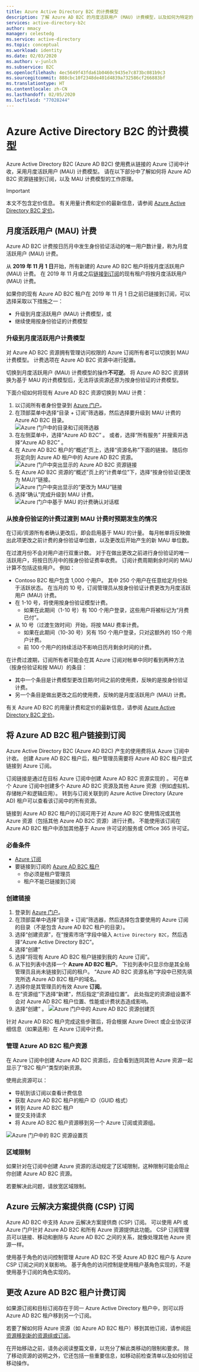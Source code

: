 ```yaml
---
title: Azure Active Directory B2C 的计费模型
description: 了解 Azure AD B2C 的月度活跃用户 (MAU) 计费模型，以及如何为特定的 Azure 订阅启用计费。
services: active-directory-b2c
author: mmacy
manager: celestedg
ms.service: active-directory
ms.topic: conceptual
ms.workload: identity
ms.date: 02/03/2020
ms.author: v-junlch
ms.subservice: B2C
ms.openlocfilehash: 4ec5649f43fda61b0460c9435e7c873bc081b9c3
ms.sourcegitcommit: 888cbc10f2348de401d4839a732586cf266883bf
ms.translationtype: HT
ms.contentlocale: zh-CN
ms.lasthandoff: 02/05/2020
ms.locfileid: "77028244"
---
```

# <a name="billing-model-for-azure-active-directory-b2c"></a>Azure Active Directory B2C 的计费模型

Azure Active Directory B2C (Azure AD B2C) 使用费从链接的 Azure 订阅中计收，采用月度活跃用户 (MAU) 计费模型。 请在以下部分中了解如何将 Azure AD B2C 资源链接到订阅，以及 MAU 计费模型的工作原理。

> [!IMPORTANT]
> 本文不包含定价信息。 有关用量计费和定价的最新信息，请参阅 [Azure Active Directory B2C 定价](https://www.azure.cn/pricing/details/active-directory-b2c/)。

## <a name="monthly-active-users-mau-billing"></a>月度活跃用户 (MAU) 计费

Azure AD B2C 计费按日历月中发生身份验证活动的唯一用户数计量，称为月度活跃用户 (MAU) 计费。

从 **2019 年 11 月 1 日**开始，所有新建的 Azure AD B2C 租户将按月度活跃用户 (MAU) 计费。 在 2019 年 11 月或之后[链接到订阅](#link-an-azure-ad-b2c-tenant-to-a-subscription)的现有租户将按月度活跃用户 (MAU) 计费。

如果你的现有 Azure AD B2C 租户在 2019 年 11 月 1 日之前已链接到订阅，可以选择采取以下措施之一：

* 升级到月度活跃用户 (MAU) 计费模型，或
* 继续使用按身份验证的计费模型

### <a name="upgrade-to-monthly-active-users-billing-model"></a>升级到月度活跃用户计费模型

对 Azure AD B2C 资源拥有管理访问权限的 Azure 订阅所有者可以切换到 MAU 计费模型。 计费选项在 Azure AD B2C 资源中进行配置。

切换到月度活跃用户 (MAU) 计费模型的操作**不可逆**。 将 Azure AD B2C 资源转换为基于 MAU 的计费模型后，无法将该资源还原为按身份验证的计费模型。

下面介绍如何将现有 Azure AD B2C 资源切换到 MAU 计费：

1. 以订阅所有者身份登录到 [Azure 门户](https://portal.azure.cn)。
1. 在顶部菜单中选择“目录 + 订阅”筛选器，然后选择要升级到 MAU 计费的 Azure AD B2C 目录。 <br/>
    ![Azure 门户中的目录和订阅筛选器](./media/billing/portal-mau-01-select-b2c-directory.png)
1. 在左侧菜单中，选择“Azure AD B2C”  。 或者，选择“所有服务”  并搜索并选择“Azure AD B2C”  。
1. 在 Azure AD B2C 租户的“概述”页上，选择“资源名称”下面的链接。   随后你将定向到 Azure AD 租户中的 Azure AD B2C 资源。<br/>
    ![Azure 门户中突出显示的 Azure AD B2C 资源链接](./media/billing/portal-mau-02-b2c-resource-link.png)
1. 在 Azure AD B2C 资源的“概述”页上的“计费单位”下，选择“按身份验证(更改为 MAU)”链接。   <br/>
    ![Azure 门户中突出显示的“更改为 MAU”链接](./media/billing/portal-mau-03-change-to-mau-link.png)
1. 选择“确认”完成升级到 MAU 计费。 <br/>
    ![Azure 门户中基于 MAU 的计费确认对话框](./media/billing/portal-mau-04-confirm-change-to-mau.png)

### <a name="what-to-expect-when-you-transition-to-mau-billing-from-per-authentication-billing"></a>从按身份验证的计费过渡到 MAU 计费时预期发生的情况

在订阅/资源所有者确认更改后，即会启用基于 MAU 的计量。 每月帐单将反映做出此项更改之前计费的身份验证单位数，以及更改后开始产生的新 MAU 单位数。

在过渡月份不会对用户进行双重计数。 对于在做出更改之前进行身份验证的唯一活跃用户，将按日历月中的按身份验证费率收费。 订阅计费周期剩余时间的 MAU 计算不包括这些用户。 例如：

* Contoso B2C 租户包含 1,000 个用户。 其中 250 个用户在任意给定月份处于活跃状态。 在当月的 10 号，订阅管理员从按身份验证计费更改为月度活跃用户 (MAU) 计费。
* 在 1-10 号，将使用按身份验证模型计费。
  * 如果在此期间（1-10 号）有 100 个用户登录，这些用户将被标记为“月费已付”。 
* 从 10 号（过渡生效时间）开始，将按 MAU 费率计费。
  * 如果在此期间（10-30 号）另有 150 个用户登录，只对这额外的 150 个用户计费。
  * 前 100 个用户的持续活动不影响日历月剩余时间的计费。

在计费过渡期，订阅所有者可能会在其 Azure 订阅对帐单中同时看到两种方法（按身份验证和按 MAU）的条目：

* 其中一个条目是计费模型更改日期/时间之前的使用费，反映的是按身份验证计费。
* 另一个条目是做出更改之后的使用费，反映的是月度活跃用户 (MAU) 计费。

有关 Azure AD B2C 的用量计费和定价的最新信息，请参阅 [Azure Active Directory B2C 定价](https://www.azure.cn/pricing/details/active-directory-b2c/)。

## <a name="link-an-azure-ad-b2c-tenant-to-a-subscription"></a>将 Azure AD B2C 租户链接到订阅

Azure Active Directory B2C (Azure AD B2C) 产生的使用费将从 Azure 订阅中计收。 创建 Azure AD B2C 租户后，租户管理员需要将 Azure AD B2C 租户显式链接到 Azure 订阅。

订阅链接是通过在目标 Azure 订阅中创建 Azure AD B2C 资源实现的  。 可在单个 Azure 订阅中创建多个 Azure AD B2C 资源及其他 Azure 资源（例如虚拟机、存储帐户和逻辑应用）。 转到与订阅关联到的 Azure Active Directory (Azure AD) 租户可以查看该订阅中的所有资源。

链接到 Azure AD B2C 租户的订阅可用于对 Azure AD B2C 使用情况或其他 Azure 资源（包括其他 Azure AD B2C 资源）进行计费。 不能使用该订阅在 Azure AD B2C 租户中添加其他基于 Azure 许可证的服务或 Office 365 许可证。

### <a name="prerequisites"></a>必备条件

* [Azure 订阅](https://www.azure.cn/pricing/1rmb-trial/)
* 要链接到订阅的 [Azure AD B2C 租户](tutorial-create-tenant.md)
  * 你必须是租户管理员
  * 租户不能已链接到订阅

### <a name="create-the-link"></a>创建链接

1. 登录到 [Azure 门户](https://portal.azure.cn)。
1. 在顶部菜单中选择“目录 + 订阅”筛选器，然后选择包含要使用的 Azure 订阅的目录（不是包含 Azure AD B2C 租户的目录）。  
1. 选择“创建资源”，在“搜索市场”字段中输入 `Active Directory B2C`，然后选择“Azure Active Directory B2C”。   
1. 选择“创建” 
1. 选择“将现有 Azure AD B2C 租户链接到我的 Azure 订阅”。 
1. 从下拉列表中选择一个 **Azure AD B2C 租户**。 下拉列表中只显示你是其全局管理员且尚未链接到订阅的租户。 “Azure AD B2C 资源名称”字段中已预先填充所选 Azure AD B2C 租户的域名。 
1. 选择你是其管理员的有效 Azure **订阅**。
1. 在“资源组”下选择“新建”，然后指定“资源组位置”。    此处指定的资源组设置不会对 Azure AD B2C 租户位置、性能或计费状态造成影响。
1. 选择“创建”  。
    ![Azure 门户中的 Azure AD B2C 资源创建页](./media/billing/portal-01-create-b2c-resource-page.png)

针对 Azure AD B2C 租户完成这些步骤后，将会根据 Azure Direct 或企业协议详细信息（如果适用）在 Azure 订阅中计费。

### <a name="manage-your-azure-ad-b2c-tenant-resources"></a>管理 Azure AD B2C 租户资源

在 Azure 订阅中创建 Azure AD B2C 资源后，应会看到连同其他 Azure 资源一起显示了“B2C 租户”类型的新资源。

使用此资源可以：

* 导航到该订阅以查看计费信息
* 获取 Azure AD B2C 租户的租户 ID（GUID 格式）
* 转到 Azure AD B2C 租户
* 提交支持请求
* 将 Azure AD B2C 租户资源移到另一个 Azure 订阅或资源组。

![Azure 门户中的 B2C 资源设置页](./media/billing/portal-02-b2c-resource-overview.png)

### <a name="regional-restrictions"></a>区域限制

如果针对在订阅中创建 Azure 资源的活动规定了区域限制，这种限制可能会阻止你创建 Azure AD B2C 资源。

若要解决此问题，请放宽区域限制。

## <a name="azure-cloud-solution-providers-csp-subscriptions"></a>Azure 云解决方案提供商 (CSP) 订阅

Azure AD B2C 中支持 Azure 云解决方案提供商 (CSP) 订阅。 可以使用 API 或 Azure 门户针对 Azure AD B2C 和所有 Azure 资源提供此功能。 CSP 订阅管理员可以链接、移动和删除与 Azure AD B2C 之间的关系，就像处理其他 Azure 资源一样。

使用基于角色的访问控制管理 Azure AD B2C 不受 Azure AD B2C 租户与 Azure CSP 订阅之间的关联影响。 基于角色的访问控制是使用租户基角色实现的，不是使用基于订阅的角色实现的。

## <a name="change-the-azure-ad-b2c-tenant-billing-subscription"></a>更改 Azure AD B2C 租户计费订阅

如果源订阅和目标订阅存在于同一 Azure Active Directory 租户中，则可以将 Azure AD B2C 租户移到另一个订阅。

若要了解如何将 Azure 资源（如 Azure AD B2C 租户）移到其他订阅，请参阅[将资源移到新的资源组或订阅](../azure-resource-manager/management/move-resource-group-and-subscription.md)。

在开始移动之前，请务必阅读整篇文章，以充分了解此类移动的限制和要求。 除了移动资源的说明之外，它还包括一些重要信息，如移动前检查清单以及如何验证移动操作。

